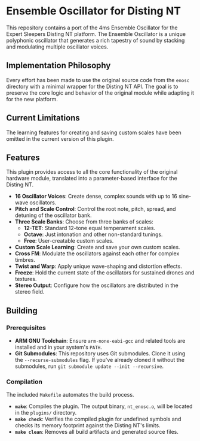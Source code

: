 # Ensemble Oscillator for Disting NT

This repository contains a port of the 4ms Ensemble Oscillator for the Expert Sleepers Disting NT platform. The Ensemble Oscillator is a unique polyphonic oscillator that generates a rich tapestry of sound by stacking and modulating multiple oscillator voices.

## Implementation Philosophy

Every effort has been made to use the original source code from the `enosc` directory with a minimal wrapper for the Disting NT API. The goal is to preserve the core logic and behavior of the original module while adapting it for the new platform.

## Current Limitations

The learning features for creating and saving custom scales have been omitted in the current version of this plugin.

## Features

This plugin provides access to all the core functionality of the original hardware module, translated into a parameter-based interface for the Disting NT.

*   **16 Oscillator Voices**: Create dense, complex sounds with up to 16 sine-wave oscillators.
*   **Pitch and Scale Control**: Control the root note, pitch, spread, and detuning of the oscillator bank.
*   **Three Scale Banks**: Choose from three banks of scales:
    *   **12-TET**: Standard 12-tone equal temperament scales.
    *   **Octave**: Just intonation and other non-standard tunings.
    *   **Free**: User-creatable custom scales.
*   **Custom Scale Learning**: Create and save your own custom scales.
*   **Cross FM**: Modulate the oscillators against each other for complex timbres.
*   **Twist and Warp**: Apply unique wave-shaping and distortion effects.
*   **Freeze**: Hold the current state of the oscillators for sustained drones and textures.
*   **Stereo Output**: Configure how the oscillators are distributed in the stereo field.

## Building

### Prerequisites

- **ARM GNU Toolchain**: Ensure `arm-none-eabi-gcc` and related tools are installed and in your system's `PATH`.
- **Git Submodules**: This repository uses Git submodules. Clone it using the `--recurse-submodules` flag. If you've already cloned it without the submodules, run `git submodule update --init --recursive`.

### Compilation

The included `Makefile` automates the build process.

-   **`make`**: Compiles the plugin. The output binary, `nt_enosc.o`, will be located in the `plugins/` directory.
-   **`make check`**: Verifies the compiled plugin for undefined symbols and checks its memory footprint against the Disting NT's limits.
-   **`make clean`**: Removes all build artifacts and generated source files. 
